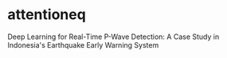 # attentioneq
Deep Learning for Real-Time P-Wave Detection: A Case Study in Indonesia's Earthquake Early Warning System

